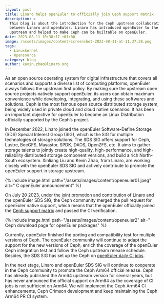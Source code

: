 ```yaml
---
layout: post
title: Linaro helps openEuler to officially join Ceph support matrix
description: >
  This blog is about the introduction for the Ceph upstream collaboration
  between Linaro and openEuler. Linaro has introduced openEuler to the Ceph
  upstream and helped to make Ceph can be builtable on openEuler.
date: 2023-08-11 10:38:17 +01:00
image: /assets/images/content/screenshot-2023-08-11-at-11.37.28.png
tags:
  - Linuxkernel
  - Opensource
category: blog
author: kevin.zhao@linaro.org
---
```

As an open source operating system for digital infrastructure that covers all scenarios and supports a diverse list of computing platforms, openEuler always follows the upstream first policy. By making sure the upstream open source projects natively support openEuler, its users can obtain maximum convenience while developing, integrating, and using these softwares and solutions. Ceph is the most famous open source distributed storage system, being widely used in private cloud and cloud native scenarios. It has been an important objective for openEuler to become an Linux Distribution officially supported by the Ceph’s project.

In December 2022, Linaro joined the openEuler Software-Define Storage (SDS) Special Interest Group (SIG), which is the SIG for multiple technologies of storage solutions. The SDS SIG offers support for Ceph, Lustre, BeeGFS, Mayastor, SPDK, DAOS, OpenZFS, etc. It aims to gather storage talents to jointly create high-quality, high-performance, and high-reliability distributed storage component versions, and build a rich North-South ecosystem. Xinliang Liu and Kevin Zhao, from Linaro, are working closely with the openEuler SDS SIG and actively contribute to promote the openEuler support in storage upstream.


{% include image.html path="/assets/images/content/openeuler01.jpeg" alt=" C openEuler announcement" %}

On July 20 2023, under the joint promotion and contribution of Linaro and the openEuler SDS SIG, the Ceph community merged the pull request for openEuler native support, which means that the openEuler officially joined the [Ceph support matrix](https://docs.ceph.com/en/latest/install/get-packages/#openeuler) and passed the CI verification.


{% include image.html path="/assets/images/content/openeuler2" alt=" Ceph download page for openEuler packages" %}

Currently, openEuler finished the porting and compatibility test for multiple versions of Ceph. The openEuler community will continue to adapt the support for the new versions of Ceph, enrich the coverage of the openEuler Ceph integration test and follow the Ceph upstream release schedule. Besides, the SDS SIG has set up the Ceph on [openEuler daily CI jobs](https://github.com/openeuler-mirror/ceph-daily-build).

In the next stage, Linaro and openEuler SDS SIG will continue to cooperate in the Ceph community to promote the Ceph Arm64 official release. Ceph has already published the Arm64 upstream version for several years, but has never announced the official support on Arm64 as the coverage of CI jobs is not sufficient on Arm64. We will implement the Ceph Arm64 CI enhancements, Ceph Crimson development and keep maintaining the Ceph Arm64 PR CI system.